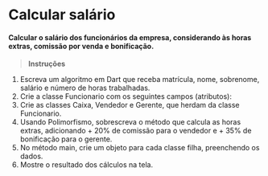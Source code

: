# Calcular salário
#### Calcular o salário dos funcionários da empresa, considerando às horas extras, comissão por venda e bonificação.
> **Instruções**
1. Escreva um algoritmo em Dart que receba matrícula, nome, sobrenome, salário e número de horas trabalhadas.
2. Crie a classe Funcionario com os seguintes campos (atributos):
3. Crie as classes Caixa, Vendedor e Gerente, que herdam da classe Funcionario.
4. Usando Polimorfismo, sobrescreva o método que calcula as horas extras, adicionando + 20% de comissão para o vendedor e + 35% de bonificação para o gerente.
5. No método main, crie um objeto para cada classe filha, preenchendo os dados.
6. Mostre o resultado dos cálculos na tela.
